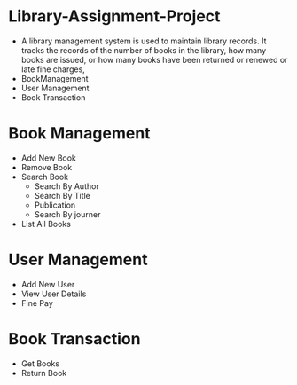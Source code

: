 # Library-Assignment-Project
  - A library management system is used to maintain library records. It tracks the records of the number of books in the library, how many books are issued, or how many books have been returned or renewed or late fine charges, 
  - BookManagement
  - User Management
  - Book Transaction
# Book Management
  - Add New Book 
  - Remove Book
  - Search Book
    - Search By Author 
    - Search By Title  
    - Publication 
    - Search By journer 
  - List All Books
# User Management
  - Add New User 
  - View User Details
  - Fine Pay
# Book Transaction
  -  Get Books 
  -  Return Book 
